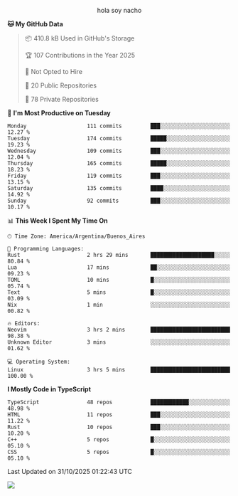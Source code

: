 <p align="center">hola soy nacho</p>

<!--START_SECTION:waka-->
**🐱 My GitHub Data** 

> 📦 410.8 kB Used in GitHub's Storage 
 > 
> 🏆 107 Contributions in the Year 2025
 > 
> 🚫 Not Opted to Hire
 > 
> 📜 20 Public Repositories 
 > 
> 🔑 78 Private Repositories 
 > 
📅 **I'm Most Productive on Tuesday** 

```text
Monday                   111 commits         ███░░░░░░░░░░░░░░░░░░░░░░   12.27 % 
Tuesday                  174 commits         █████░░░░░░░░░░░░░░░░░░░░   19.23 % 
Wednesday                109 commits         ███░░░░░░░░░░░░░░░░░░░░░░   12.04 % 
Thursday                 165 commits         █████░░░░░░░░░░░░░░░░░░░░   18.23 % 
Friday                   119 commits         ███░░░░░░░░░░░░░░░░░░░░░░   13.15 % 
Saturday                 135 commits         ████░░░░░░░░░░░░░░░░░░░░░   14.92 % 
Sunday                   92 commits          ███░░░░░░░░░░░░░░░░░░░░░░   10.17 % 
```


📊 **This Week I Spent My Time On** 

```text
🕑︎ Time Zone: America/Argentina/Buenos_Aires

💬 Programming Languages: 
Rust                     2 hrs 29 mins       ████████████████████░░░░░   80.84 % 
Lua                      17 mins             ██░░░░░░░░░░░░░░░░░░░░░░░   09.23 % 
TOML                     10 mins             █░░░░░░░░░░░░░░░░░░░░░░░░   05.74 % 
Text                     5 mins              █░░░░░░░░░░░░░░░░░░░░░░░░   03.09 % 
Nix                      1 min               ░░░░░░░░░░░░░░░░░░░░░░░░░   00.82 % 

🔥 Editors: 
Neovim                   3 hrs 2 mins        █████████████████████████   98.38 % 
Unknown Editor           3 mins              ░░░░░░░░░░░░░░░░░░░░░░░░░   01.62 % 

💻 Operating System: 
Linux                    3 hrs 5 mins        █████████████████████████   100.00 % 
```

**I Mostly Code in TypeScript** 

```text
TypeScript               48 repos            ████████████░░░░░░░░░░░░░   48.98 % 
HTML                     11 repos            ███░░░░░░░░░░░░░░░░░░░░░░   11.22 % 
Rust                     10 repos            ███░░░░░░░░░░░░░░░░░░░░░░   10.20 % 
C++                      5 repos             █░░░░░░░░░░░░░░░░░░░░░░░░   05.10 % 
CSS                      5 repos             █░░░░░░░░░░░░░░░░░░░░░░░░   05.10 % 
```




 Last Updated on 31/10/2025 01:22:43 UTC
<!--END_SECTION:waka-->

![](http://moe-counter.es3n1n.eu/get/@nachoofg?name=nachoofg&theme=asoul&padding=7&offset=0&align=center&scale=1&pixelated=1&darkmode=auto)
